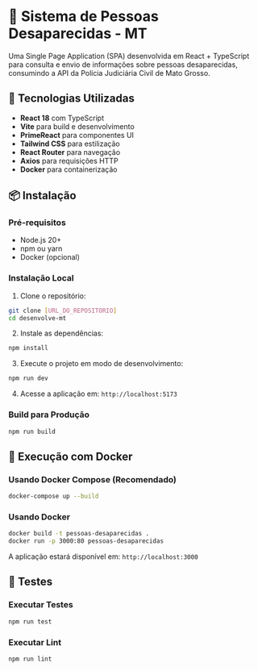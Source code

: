 # 🧩 Sistema de Pessoas Desaparecidas - MT

Uma Single Page Application (SPA) desenvolvida em React + TypeScript para consulta e envio de informações sobre pessoas desaparecidas, consumindo a API da Polícia Judiciária Civil de Mato Grosso.

## 🚀 Tecnologias Utilizadas

- **React 18** com TypeScript
- **Vite** para build e desenvolvimento
- **PrimeReact** para componentes UI
- **Tailwind CSS** para estilização
- **React Router** para navegação
- **Axios** para requisições HTTP
- **Docker** para containerização

## 📦 Instalação

### Pré-requisitos

- Node.js 20+ 
- npm ou yarn
- Docker (opcional)

### Instalação Local

1. Clone o repositório:
```bash
git clone [URL_DO_REPOSITORIO]
cd desenvolve-mt
```

2. Instale as dependências:
```bash
npm install
```

3. Execute o projeto em modo de desenvolvimento:
```bash
npm run dev
```

4. Acesse a aplicação em: `http://localhost:5173`

### Build para Produção

```bash
npm run build
```

## 🐳 Execução com Docker

### Usando Docker Compose (Recomendado)

```bash
docker-compose up --build
```

### Usando Docker

```bash
docker build -t pessoas-desaparecidas .
docker run -p 3000:80 pessoas-desaparecidas
```

A aplicação estará disponível em: `http://localhost:3000`

## 🧪 Testes

### Executar Testes

```bash
npm run test
```

### Executar Lint

```bash
npm run lint
```
